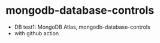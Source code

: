 # mongodb-database-controls
- DB test1: MongoDB Atlas, mongodb-database-controls
- with github action
